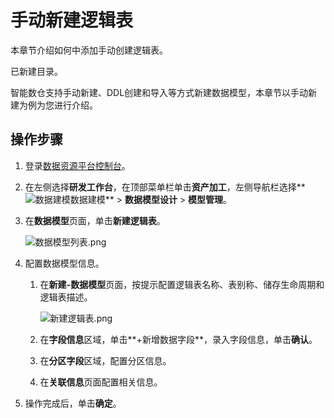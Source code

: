 # 手动新建逻辑表

本章节介绍如何中添加手动创建逻辑表。

已新建目录。

智能数仓支持手动新建、DDL创建和导入等方式新建数据模型，本章节以手动新建为例为您进行介绍。

## 操作步骤

1.  登录[数据资源平台控制台](https://dataq.console.aliyun.com)。

2.  在左侧选择**研发工作台**，在顶部菜单栏单击**资产加工**，左侧导航栏选择**![数据建模](https://static-aliyun-doc.oss-accelerate.aliyuncs.com/assets/img/zh-CN/9392067061/p190187.png)数据建模** \> **数据模型设计** \> **模型管理**。

3.  在**数据模型**页面，单击**新建逻辑表**。

    ![数据模型列表.png](https://static-aliyun-doc.oss-accelerate.aliyuncs.com/assets/img/zh-CN/9803067061/p190654.png)

4.  配置数据模型信息。

    1.  在**新建-数据模型**页面，按提示配置逻辑表名称、表别称、储存生命周期和逻辑表描述。

        ![新建逻辑表.png](https://static-aliyun-doc.oss-accelerate.aliyuncs.com/assets/img/zh-CN/9803067061/p190655.png)

    2.  在**字段信息**区域，单击**+新增数据字段**，录入字段信息，单击**确认**。

    3.  在**分区字段**区域，配置分区信息。

    4.  在**关联信息**页面配置相关信息。

5.  操作完成后，单击**确定**。


